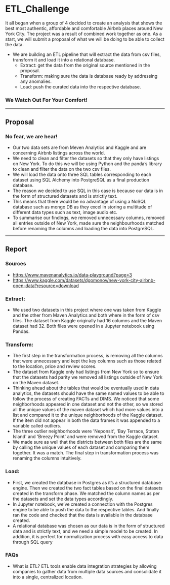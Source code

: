 # ETL_Challenge
It all began when a group of 4 decided to create an analysis that shows the best most authentic, affordable and comfortable Airbnb places around New York City. The project was a result of combined work together as one. As a start, we will submit a proposal of what we will be doing to be able to collect the data.
* We are building an ETL pipeline that will extract the data from csv files, transform it and load it into a relational database.
  * Extract: get the data from the original source mentioned in the proposal.
  * Transform: making sure the data is database ready by addressing any anomalies.
  * Load: push the curated data into the respective database.
### We Watch Out For Your Comfort!
-------------------------------------------------------------
## Proposal
### No fear, we are hear!
* Our two data sets are from Meven Analytics and Kaggle and are concerning Airbnb listings across the world.
* We need to clean and filter the datasets so that they only have listings on New York. To do this we will be using Python and the panda’s library to clean and filter the data on the two csv files.
* We will load the data onto three SQL tables corresponding to each dataset using SQL Alchemy into PostgreSQL as a final production database.
* The reason we decided to use SQL in this case is because our data is in the form of structured datasets and is strictly text.
* This means that there would be no advantage of using a NoSQL database such as mongo DB as they excel in storing a multitude of different data types such as text, image audio etc.
* To summarise our findings, we removed unnecessary columns, removed all entries outside of New York, made sure the neighbourhoods matched before renaming the columns and loading the data into PostgreSQL.
-------------------------------------------------------------
## Report
### Sources
* https://www.mavenanalytics.io/data-playground?page=3
* https://www.kaggle.com/datasets/dgomonov/new-york-city-airbnb-open-data?resource=download

### Extract:
* We used two datasets in this project where one was taken from Kaggle and the other from Maven Analytics and both where in the form of csv files. The dataset from Kaggle originally had 16 columns and the Maven dataset had 32. Both files were opened in a Jupyter notebook using Pandas.

### Transform:
* The first step in the transformation process, is removing all the columns that were unnecessary and kept the key columns such as those related to the location, price and review scores.
* The dataset from Kaggle only had listings from New York so to ensure that the datasets had parity we removed all listings outside of New York on the Maven dataset.
* Thinking ahead about the tables that would be eventually used in data analytics, the datasets should have the same named values to be able to follow the process of creating FACTs and DIMS. We noticed that some neighborhoods appeared in one dataset and not the other, so we stored all the unique values of the maven dataset which had more values into a list and compared it to the unique neighborhoods of the Kaggle dataset. If the item did not appear in both the data frames it was appended to a variable called outliers.
* The three outlier neighborhoods were 'Neponsit', 'Bay Terrace, Staten Island' and 'Breezy Point' and were removed from the Kaggle dataset.
* We made sure as well that the districts between both files are the same by calling the unique values of each dataset and comparing them together. It was a match. The final step in transformation process was renaming the columns intuitively.

### Load:
* First, we created the database in Postgres as it’s a structured database engine. Then we created the two fact tables based on the final datasets created in the transform phase. We matched the column names as per the datasets and set the data types accordingly. 
* In Jupyter notebook, we’ve created a connection with the Postgres engine to be able to push the data to the respective tables. And finally ran the code and checked that the data is available in the database created.
* A relational database was chosen as our data is in the form of structured data and is strictly text, and we need a simple model to be created. In addition, it is perfect for normalization process with easy access to data through SQL query

### FAQs
* What is ETL? ETL tools enable data integration strategies by allowing companies to gather data from multiple data sources and consolidate it into a single, centralized location.
